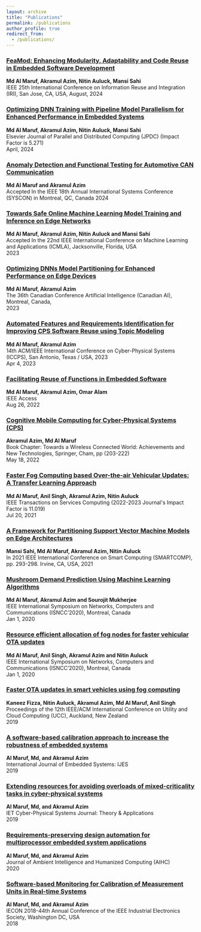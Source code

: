 ```yaml
---
layout: archive
title: "Publications"
permalink: /publications
author_profile: true
redirect_from: 
  - /publications/
---
```


### [FeaMod: Enhancing Modularity, Adaptability and Code Reuse in Embedded Software Development](#)
**Md Al Maruf, Akramul Azim, Nitin Auluck, Mansi Sahi**   
IEEE 25th International Conference on Information Reuse and Integration (IRI), San Jose, CA, USA,
August, 2024

### [Optimizing DNN Training with Pipeline Model Parallelism for Enhanced Performance in Embedded Systems](#)
**Md Al Maruf, Akramul Azim, Nitin Auluck, Mansi Sahi**   
Elsevier Journal of Parallel and Distributed Computing (JPDC) (Impact Factor is 5.271)  
April, 2024

### [Anomaly Detection and Functional Testing for Automotive CAN Communication](#)
**Md Al Maruf and Akramul Azim**   
Accepted In the IEEE 18th Annual International Systems Conference (SYSCON) in Montreal, QC, Canada
2024



### [Towards Safe Online Machine Learning Model Training and Inference on Edge Networks](#)
**Md Al Maruf, Akramul Azim, Nitin Auluck and Mansi Sahi**   
Accepted In the 22nd IEEE International Conference on Machine Learning and Applications (ICMLA), Jacksonville, Florida, USA   
2023

### [Optimizing DNNs Model Partitioning for Enhanced Performance on Edge Devices](#)
**Md Al Maruf, Akramul Azim**   
The 36th Canadian Conference Artificial Intelligence (Canadian AI), Montreal, Canada,   
2023

### [Automated Features and Requirements Identification for Improving CPS Software Reuse using Topic Modeling](#)
**Md Al Maruf, Akramul Azim**   
14th ACM/IEEE International Conference on Cyber-Physical Systems (ICCPS), San Antonio, Texas / USA, 2023   
Apr 4, 2023

### [Facilitating Reuse of Functions in Embedded Software](#)
**Md Al Maruf, Akramul Azim, Omar Alam**   
IEEE Access   
Aug 26, 2022

### [Cognitive Mobile Computing for Cyber-Physical Systems (CPS)](#)
**Akramul Azim, Md Al Maruf**   
Book Chapter: Towards a Wireless Connected World: Achievements and New Technologies, Springer, Cham, pp (203-222)   
May 18, 2022

### [Faster Fog Computing based Over-the-air Vehicular Updates: A Transfer Learning Approach](#)
**Md Al Maruf, Anil Singh, Akramul Azim, Nitin Auluck**   
IEEE Transactions on Services Computing (2022-2023 Journal's Impact Factor is 11.019)  
Jul 20, 2021

### [A Framework for Partitioning Support Vector Machine Models on Edge Architectures](#)
**Mansi Sahi, Md Al Maruf, Akramul Azim, Nitin Auluck**   
In 2021 IEEE International Conference on Smart Computing (SMARTCOMP), pp. 293-298. Irvine, CA, USA, 2021

### [Mushroom Demand Prediction Using Machine Learning Algorithms](#)
**Md Al Maruf, Akramul Azim and Sourojit Mukherjee**   
IEEE International Symposium on Networks, Computers and Communications (ISNCC’2020), Montreal, Canada   
Jan 1, 2020

### [Resource efficient allocation of fog nodes for faster vehicular OTA updates](#)
**Md Al Maruf, Anil Singh, Akramul Azim and Nitin Auluck**   
IEEE International Symposium on Networks, Computers and Communications (ISNCC’2020), Montreal, Canada   
Jan 1, 2020

### [Faster OTA updates in smart vehicles using fog computing](#)
**Kaneez Fizza, Nitin Auluck, Akramul Azim, Md Al Maruf, Anil Singh**   
Proceedings of the 12th IEEE/ACM International Conference on Utility and Cloud Computing (UCC), Auckland, New Zealand   
2019

### [A software-based calibration approach to increase the robustness of embedded systems](#)
**Al Maruf, Md, and Akramul Azim**   
International Journal of Embedded Systems: IJES   
2019

### [Extending resources for avoiding overloads of mixed-criticality tasks in cyber-physical systems](#)
**Al Maruf, Md, and Akramul Azim**   
IET Cyber-Physical Systems Journal: Theory & Applications   
2019

### [Requirements‑preserving design automation for multiprocessor embedded system applications](#)
**Al Maruf, Md, and Akramul Azim**   
Journal of Ambient Intelligence and Humanized Computing (AIHC)   
2020

### [Software-based Monitoring for Calibration of Measurement Units in Real-time Systems](#)
**Al Maruf, Md, and Akramul Azim**   
IECON 2018-44th Annual Conference of the IEEE Industrial Electronics Society, Washington DC, USA   
2018



